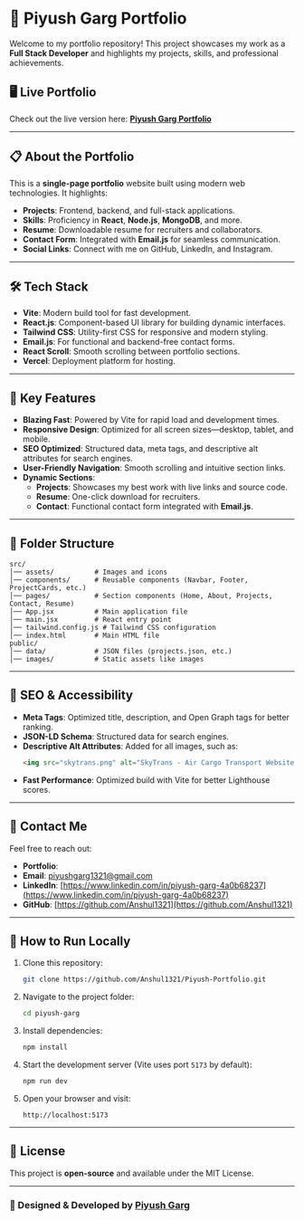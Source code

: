 # 🚀 Piyush Garg Portfolio

Welcome to my portfolio repository! This project showcases my work as a **Full Stack Developer** and highlights my projects, skills, and professional achievements.

## 🖥️ Live Portfolio  
Check out the live version here: [**Piyush Garg Portfolio**]()

---

## 📋 About the Portfolio
This is a **single-page portfolio** website built using modern web technologies. It highlights:  
- **Projects**: Frontend, backend, and full-stack applications.  
- **Skills**: Proficiency in **React**, **Node.js**, **MongoDB**, and more.  
- **Resume**: Downloadable resume for recruiters and collaborators.  
- **Contact Form**: Integrated with **Email.js** for seamless communication.  
- **Social Links**: Connect with me on GitHub, LinkedIn, and Instagram.

---

## 🛠️ Tech Stack
- **Vite**: Modern build tool for fast development.  
- **React.js**: Component-based UI library for building dynamic interfaces.  
- **Tailwind CSS**: Utility-first CSS for responsive and modern styling.  
- **Email.js**: For functional and backend-free contact forms.  
- **React Scroll**: Smooth scrolling between portfolio sections.  
- **Vercel**: Deployment platform for hosting.

---

## 🌟 Key Features
- **Blazing Fast**: Powered by Vite for rapid load and development times.  
- **Responsive Design**: Optimized for all screen sizes—desktop, tablet, and mobile.  
- **SEO Optimized**: Structured data, meta tags, and descriptive alt attributes for search engines.  
- **User-Friendly Navigation**: Smooth scrolling and intuitive section links.  
- **Dynamic Sections**:
  - **Projects**: Showcases my best work with live links and source code.  
  - **Resume**: One-click download for recruiters.  
  - **Contact**: Functional contact form integrated with **Email.js**.  

---

## 📂 Folder Structure
```
src/
│── assets/          # Images and icons
│── components/      # Reusable components (Navbar, Footer, ProjectCards, etc.)
│── pages/           # Section components (Home, About, Projects, Contact, Resume)
│── App.jsx          # Main application file
│── main.jsx         # React entry point
│── tailwind.config.js # Tailwind CSS configuration
│── index.html       # Main HTML file
public/
│── data/            # JSON files (projects.json, etc.)
│── images/          # Static assets like images
```

---

## 🎯 SEO & Accessibility
- **Meta Tags**: Optimized title, description, and Open Graph tags for better ranking.  
- **JSON-LD Schema**: Structured data for search engines.  
- **Descriptive Alt Attributes**: Added for all images, such as:  
  ```html
  <img src="skytrans.png" alt="SkyTrans - Air Cargo Transport Website" />
  ```
- **Fast Performance**: Optimized build with Vite for better Lighthouse scores.  

---

## 📧 Contact Me
Feel free to reach out:  
- **Portfolio**: []()  
- **Email**: piyushgarg1321@gmail.com  
- **LinkedIn**: [https://www.linkedin.com/in/piyush-garg-4a0b68237](https://www.linkedin.com/in/piyush-garg-4a0b68237)  
- **GitHub**: [https://github.com/Anshul1321](https://github.com/Anshul1321)  

---

## 🚀 How to Run Locally
1. Clone this repository:  
   ```bash
   git clone https://github.com/Anshul1321/Piyush-Portfolio.git
   ```
2. Navigate to the project folder:  
   ```bash
   cd piyush-garg
   ```
3. Install dependencies:  
   ```bash
   npm install
   ```
4. Start the development server (Vite uses port `5173` by default):  
   ```bash
   npm run dev
   ```
5. Open your browser and visit:  
   ```
   http://localhost:5173
   ```

---

## 📝 License
This project is **open-source** and available under the MIT License.

---

### 🎨 Designed & Developed by [**Piyush Garg**](https://www.linkedin.com/in/piyush-garg-4a0b68237)  
